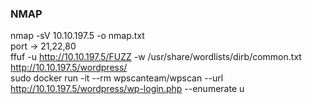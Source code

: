 ### NMAP  
nmap -sV 10.10.197.5 -o nmap.txt  
port -> 21,22,80  
ffuf -u http://10.10.197.5/FUZZ -w /usr/share/wordlists/dirb/common.txt  
http://10.10.197.5/wordpress/       
sudo docker run -it --rm wpscanteam/wpscan --url http://10.10.197.5/wordpress/wp-login.php --enumerate u
